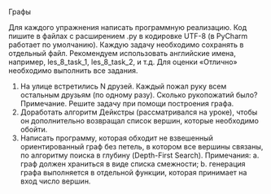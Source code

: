 Графы

Для каждого упражнения написать программную реализацию.
Код пишите в файлах с расширением .py в кодировке UTF-8 (в PyCharm работает по умолчанию). Каждую задачу необходимо сохранять в отдельный файл. Рекомендуем использовать английские имена, например, les_8_task_1, les_8_task_2, и т.д.
Для оценки «Отлично» необходимо выполнить все задания.
1. На улице встретились N друзей. Каждый пожал руку всем остальным друзьям (по одному разу). Сколько рукопожатий было?
Примечание. Решите задачу при помощи построения графа.
2. Доработать алгоритм Дейкстры (рассматривался на уроке), чтобы он дополнительно возвращал список вершин, которые необходимо обойти.
3. Написать программу, которая обходит не взвешенный ориентированный граф без петель, в котором все вершины связаны, по алгоритму поиска в глубину (Depth-First Search).
Примечания:
a. граф должен храниться в виде списка смежности;
b. генерация графа выполняется в отдельной функции, которая принимает на вход число вершин.
